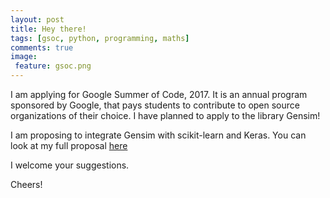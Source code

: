 ```yaml
---
layout: post
title: Hey there!
tags: [gsoc, python, programming, maths]
comments: true
image:
 feature: gsoc.png
---
```


I am applying for Google Summer of Code, 2017. It is an annual program sponsored
by Google, that pays students to contribute to open source organizations of
their choice. I have planned to apply to the library Gensim!

I am proposing to integrate Gensim with scikit-learn and Keras. You can look at my full proposal [here](https://github.com/sympy/sympy/wiki/GSoC-2015-Application--Shivam-Vats-:-Series-expansions)

I welcome your suggestions.

Cheers!

